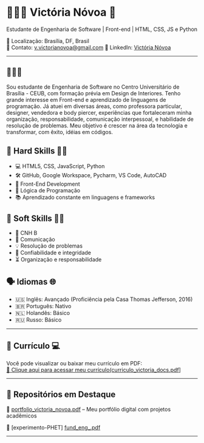# 👩🏻‍💻 Victória Nóvoa 🥀

Estudante de Engenharia de Software | Front-end | HTML, CSS, JS e Python

📍 Localização: Brasília, DF, Brasil  
📧 Contato: v.victorianovoa@gmail.com 
🔗 LinkedIn: [Victória Nóvoa](www.linkedin.com/in/victória-nóvoa)

---
## 🤩🤩🤩 

Sou estudante de Engenharia de Software no Centro Universitário de Brasília - CEUB, com formação prévia em Design de Interiores. Tenho grande interesse em Front-end e aprendizado de linguagens de programação. Já atuei em diversas áreas, como professora particular, designer, vendedora e body piercer, experiências que fortaleceram minha organização, responsabilidade, comunicação interpessoal, e habilidade de resolução de problemas. Meu objetivo é crescer na área da tecnologia e transformar, com êxito,  idéias em códigos. 



## 🌟 Hard Skills 💅🏻

- 💻 HTML5, CSS, JavaScript, Python  
- 🛠️ GitHub, Google Workspace, Pycharm, VS Code, AutoCAD
- 🎨 Front-End Development 
- 🧠 Lógica de Programação  
- 📚 Aprendizado constante em linguagens e frameworks

## 🌟 Soft Skills 💅🏻

- 🚗 CNH B
- 💬 Comunicação  
- 💡 Resolução de problemas
- 🤍 Confiabilidade e integridade
- ⏳ Organização e responsabilidade 


## 🗣️ Idiomas 🌐

- 🇺🇸 Inglês: Avançado (Proficiência pela Casa Thomas Jefferson, 2016)
- 🇧🇷 Português: Nativo
- 🇳🇱 Holandês: Básico
- 🇷🇺 Russo: Básico

---

## 📄 Currículo 💻


Você pode visualizar ou baixar meu currículo em PDF:  
[📎 Clique aqui para acessar meu currículo(curriculo_victoria_docs.pdf](https://github.com/user-attachments/files/19763054/curriculo_victoria_docs.pdf)]


---

## 📌 Repositórios em Destaque

🔹 [portfolio_victoria_novoa.pdf](https://github.com/user-attachments/files/19763190/portfolio_victoria_novoa.pdf) – Meu portfólio digital com projetos acadêmicos  

🔹 [experimento-PHET] [fund_eng_.pdf](https://github.com/user-attachments/files/19763206/fund_eng_.pdf)


---




